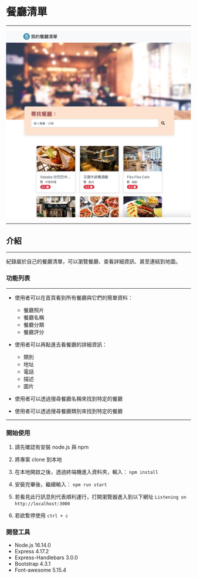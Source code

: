 # 餐廳清單

---

![](demo.png)

---

## 介紹

---

紀錄屬於自己的餐廳清單，可以瀏覽餐廳、查看詳細資訊、甚至連結到地圖。

### 功能列表

---

- 使用者可以在首頁看到所有餐廳與它們的簡單資料：

  - 餐廳照片
  - 餐廳名稱
  - 餐廳分類
  - 餐廳評分

- 使用者可以再點進去看餐廳的詳細資訊：
  - 類別
  - 地址
  - 電話
  - 描述
  - 圖片
- 使用者可以透過搜尋餐廳名稱來找到特定的餐廳

- 使用者可以透過搜尋餐廳類別來找到特定的餐廳

---

### 開始使用

1. 請先確認有安裝 node.js 與 npm
2. 將專案 clone 到本地
3. 在本地開啟之後，透過終端機進入資料夾，輸入：
   ```npm install```

4. 安裝完畢後，繼續輸入：
   ```npm run start```
5. 若看見此行訊息則代表順利運行，打開瀏覽器進入到以下網址
   ```Listening on http://localhost:3000```
6. 若欲暫停使用
   ```ctrl + c```

### 開發工具

- Node.js 16.14.0
- Express 4.17.2
- Express-Handlebars 3.0.0
- Bootstrap 4.3.1
- Font-awesome 5.15.4
